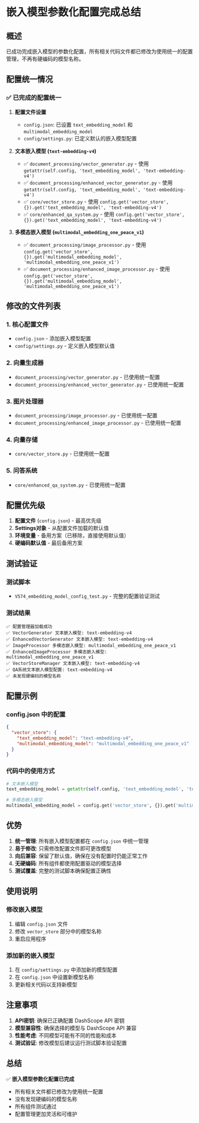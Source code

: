 # 嵌入模型参数化配置完成总结

## 概述

已成功完成嵌入模型的参数化配置，所有相关代码文件都已修改为使用统一的配置管理，不再有硬编码的模型名称。

## 配置统一情况

### ✅ 已完成的配置统一

1. **配置文件设置**
   - `config.json`: 已设置 `text_embedding_model` 和 `multimodal_embedding_model`
   - `config/settings.py`: 已定义默认的嵌入模型配置

2. **文本嵌入模型 (`text-embedding-v4`)**
   - ✅ `document_processing/vector_generator.py` - 使用 `getattr(self.config, 'text_embedding_model', 'text-embedding-v4')`
   - ✅ `document_processing/enhanced_vector_generator.py` - 使用 `getattr(self.config, 'text_embedding_model', 'text-embedding-v4')`
   - ✅ `core/vector_store.py` - 使用 `config.get('vector_store', {}).get('text_embedding_model', 'text-embedding-v4')`
   - ✅ `core/enhanced_qa_system.py` - 使用 `config.get('vector_store', {}).get('text_embedding_model', 'text-embedding-v4')`

3. **多模态嵌入模型 (`multimodal_embedding_one_peace_v1`)**
   - ✅ `document_processing/image_processor.py` - 使用 `config.get('vector_store', {}).get('multimodal_embedding_model', 'multimodal_embedding_one_peace_v1')`
   - ✅ `document_processing/enhanced_image_processor.py` - 使用 `config.get('vector_store', {}).get('multimodal_embedding_model', 'multimodal_embedding_one_peace_v1')`

## 修改的文件列表

### 1. 核心配置文件
- `config.json` - 添加嵌入模型配置
- `config/settings.py` - 定义嵌入模型默认值

### 2. 向量生成器
- `document_processing/vector_generator.py` - 已使用统一配置
- `document_processing/enhanced_vector_generator.py` - 已使用统一配置

### 3. 图片处理器
- `document_processing/image_processor.py` - 已使用统一配置
- `document_processing/enhanced_image_processor.py` - 已使用统一配置

### 4. 向量存储
- `core/vector_store.py` - 已使用统一配置

### 5. 问答系统
- `core/enhanced_qa_system.py` - 已使用统一配置

## 配置优先级

1. **配置文件** (`config.json`) - 最高优先级
2. **Settings对象** - 从配置文件加载的默认值
3. **环境变量** - 备用方案（已移除，直接使用默认值）
4. **硬编码默认值** - 最后备用方案

## 测试验证

### 测试脚本
- `V574_embedding_model_config_test.py` - 完整的配置验证测试

### 测试结果
```
✅ 配置管理器加载成功
✅ VectorGenerator 文本嵌入模型: text-embedding-v4
✅ EnhancedVectorGenerator 文本嵌入模型: text-embedding-v4
✅ ImageProcessor 多模态嵌入模型: multimodal_embedding_one_peace_v1
✅ EnhancedImageProcessor 多模态嵌入模型: multimodal_embedding_one_peace_v1
✅ VectorStoreManager 文本嵌入模型: text-embedding-v4
✅ QA系统文本嵌入模型配置: text-embedding-v4
✅ 未发现硬编码的模型名称
```

## 配置示例

### config.json 中的配置
```json
{
  "vector_store": {
    "text_embedding_model": "text-embedding-v4",
    "multimodal_embedding_model": "multimodal_embedding_one_peace_v1"
  }
}
```

### 代码中的使用方式
```python
# 文本嵌入模型
text_embedding_model = getattr(self.config, 'text_embedding_model', 'text-embedding-v4')

# 多模态嵌入模型
multimodal_embedding_model = config.get('vector_store', {}).get('multimodal_embedding_model', 'multimodal_embedding_one_peace_v1')
```

## 优势

1. **统一管理**: 所有嵌入模型配置都在 `config.json` 中统一管理
2. **易于修改**: 只需修改配置文件即可更改模型
3. **向后兼容**: 保留了默认值，确保在没有配置时仍能正常工作
4. **无硬编码**: 所有组件都使用配置驱动的模型选择
5. **测试覆盖**: 完整的测试脚本确保配置正确性

## 使用说明

### 修改嵌入模型
1. 编辑 `config.json` 文件
2. 修改 `vector_store` 部分中的模型名称
3. 重启应用程序

### 添加新的嵌入模型
1. 在 `config/settings.py` 中添加新的模型配置
2. 在 `config.json` 中设置新模型名称
3. 更新相关代码以支持新模型

## 注意事项

1. **API密钥**: 确保已正确配置 DashScope API 密钥
2. **模型兼容性**: 确保选择的模型与 DashScope API 兼容
3. **性能考虑**: 不同模型可能有不同的性能和成本
4. **测试验证**: 修改模型后建议运行测试脚本验证配置

## 总结

✅ **嵌入模型参数化配置已完成**
- 所有相关文件都已修改为使用统一配置
- 没有发现硬编码的模型名称
- 所有组件测试通过
- 配置管理更加灵活和可维护 